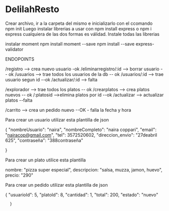 # DelilahResto
Crear archivo, ir a la carpeta del mismo e inicializarlo con el ccomando	
npm init
Luego instalar librerias a usar con
npm install express  o npm i express 
cualquiera de las dos formas es válidad.
Instale todas las librerias

instalar moment
npm install moment --save
npm install --save express-validator


ENDOPOINTS

/registro --> crea nuevo usuario  -ok
/eliminarregistro/:id --> borrar usuario -- ok
/usuarios --> trae todos los usuarios de la db -- ok
/usuarios/:id --> trae usuario segun id  --ok
/actualizar/:id --> falta


/explorador --> trae todos los platos -- ok
/crearplatos --> crea platos nuevos -- ok
/:platosid  -->elimina platos por id  --ok
/actualizar --> actualizar platos --falta

/carrito --> crea un pedido nuevo  --OK - falla la fecha y hora




Para crear un usuario utilizar esta plantilla de json

{
	"nombreUsuario": "naira",
    "nombreCompleto": "naira coppari",
    "email": "nairacop@gmail.com",
    "tel": 3572520602,
    "direccion_envio": "27deabril 625",
    "contraseña": "388contraseña"
    
}

Para crear un plato utilice esta plantilla

 nombre: "pizza super especial",
    descripcion: "salsa, muzza, jamon, huevo",
    precio: "290"

Para crear un pedido utilizar esta plantilla de json


 {
 	"usuarioId": 5,
    "platoId": 8,
    "cantidad": 1,
    "total": 200,
    "estado": "nuevo"
    
    
      }